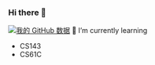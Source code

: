### Hi there 👋

<!--
**iceTTTT/iceTTTT** is a ✨ _special_ ✨ repository because its `README.md` (this file) appears on your GitHub profile.

Here are some ideas to get you started:
-->

<!-- 🔭 I’m currently working on distributed database -->

[![我的 GitHub 数据](https://github-readme-stats.vercel.app/api?username=GitHub用户名)]()
🌱 I’m currently learning 
+ CS143
+ CS61C
<!--
- 👯 I’m looking to collaborate on ...
- 🤔 I’m looking for help with ...
- 💬 Ask me about ...
- 📫 How to reach me: ...
- 😄 Pronouns: ...
- ⚡ Fun fact: ...
-->
